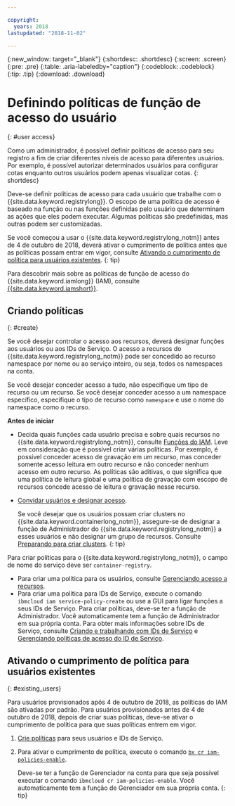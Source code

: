 ```yaml
---

copyright:
  years: 2018
lastupdated: "2018-11-02"

---
```


{:new_window: target="_blank"}
{:shortdesc: .shortdesc}
{:screen: .screen}
{:pre: .pre}
{:table: .aria-labeledby="caption"}
{:codeblock: .codeblock}
{:tip: .tip}
{:download: .download}

# Definindo políticas de função de acesso do usuário
{: #user access}

Como um administrador, é possível definir políticas de acesso para seu registro a fim de criar diferentes níveis de acesso para diferentes usuários. Por exemplo, é possível autorizar determinados usuários para configurar cotas enquanto outros usuários podem apenas visualizar cotas.
{: shortdesc}

Deve-se definir políticas de acesso para cada usuário que trabalhe com o {{site.data.keyword.registrylong}}. O escopo de uma política de acesso é baseado na função ou nas funções definidas pelo usuário que determinam as ações que eles podem executar. Algumas políticas são predefinidas, mas outras podem ser customizadas.

Se você começou a usar o {{site.data.keyword.registrylong_notm}} antes de 4 de outubro de 2018, deverá ativar o cumprimento de política antes que as políticas possam entrar em vigor, consulte [Ativando o cumprimento de política para usuários existentes](#existing_users).
{: tip}

Para descobrir mais sobre as políticas de função de acesso do {{site.data.keyword.iamlong}} (IAM), consulte [{{site.data.keyword.iamshort}}](/docs/iam/index.html#iamoverview).

## Criando políticas
{: #create}

Se você desejar controlar o acesso aos recursos, deverá designar funções aos usuários ou aos IDs de Serviço. O acesso a recursos do {{site.data.keyword.registrylong_notm}} pode ser concedido ao recurso namespace por nome ou ao serviço inteiro, ou seja, todos os namespaces na conta.

Se você desejar conceder acesso a tudo, não especifique um tipo de recurso ou um recurso. Se você desejar conceder acesso a um namespace específico, especifique o tipo de recurso como `namespace` e use o nome do namespace como o recurso.

**Antes de iniciar**

- Decida quais funções cada usuário precisa e sobre quais recursos no {{site.data.keyword.registrylong_notm}}, consulte [Funções do IAM](/docs/services/Registry/iam.html#iam). Leve em consideração que é possível criar várias políticas. Por exemplo, é possível conceder acesso de gravação em um recurso, mas conceder somente acesso leitura em outro recurso e não conceder nenhum acesso em outro recurso. As políticas são aditivas, o que significa que uma política de leitura global e uma política de gravação com escopo de recursos concede acesso de leitura e gravação nesse recurso.

- [Convidar usuários e designar acesso](/docs/iam/iamuserinv.html#iamuserinv). 

  Se você desejar que os usuários possam criar clusters no {{site.data.keyword.containerlong_notm}}, assegure-se de designar a função de Administrador do {{site.data.keyword.registrylong_notm}} a esses usuários e não designar um grupo de recursos. Consulte [Preparando para criar clusters](/docs/containers/cs_clusters.html#cluster_prepare).
  {: tip}

Para criar políticas para o {{site.data.keyword.registrylong_notm}}, o campo de nome do serviço deve ser `container-registry`.

* Para criar uma política para os usuários, consulte [Gerenciando acesso a recursos](/docs/iam/mngiam.html#iammanidaccser).
* Para criar uma política para IDs de Serviço, execute o comando `ibmcloud iam service-policy-create` ou use a GUI para ligar funções a seus IDs de Serviço. Para criar políticas, deve-se ter a função de Administrador. Você automaticamente tem a função de Administrador em sua própria conta. Para obter mais informações sobre IDs de Serviço, consulte [Criando e trabalhando com IDs de Serviço](/docs/iam/serviceid.html#serviceids) e [Gerenciando políticas de acesso do ID de Serviço](/docs/iam/serviceidaccess.html#serviceidpolicy).

## Ativando o cumprimento de política para usuários existentes
{: #existing_users}

Para usuários provisionados após 4 de outubro de 2018, as políticas do IAM são ativadas por padrão. Para usuários provisionados antes de 4 de outubro de 2018, depois de criar suas políticas, deve-se ativar o cumprimento de política para que suas políticas entrem em vigor.

1. [Crie políticas](#create) para seus usuários e IDs de Serviço.

2. Para ativar o cumprimento de política, execute o comando [`bx cr iam-policies-enable`](/docs/services/Registry/registry_cli.html#bx_cr_iam_policies_enable).

    Deve-se ter a função de Gerenciador na conta para que seja possível executar o comando `ibmcloud cr iam-policies-enable`. Você automaticamente tem a função de Gerenciador em sua própria conta. {: tip}
